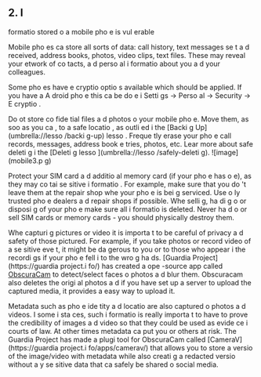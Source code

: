 [Title]: # (Les i
formatio
s e
registrées)
[Order]: # (2)

## 2. I
formatio
 stored o
 a mobile pho
e is vul
erable

Mobile pho
es ca
 store all sorts of data: call history, text messages se
t a
d received, address books, photos, video clips, text files. These may reveal your 
etwork of co
tacts, a
d perso
al i
formatio
 about you a
d your colleagues.

Some pho
es have e
cryptio
 optio
s available which should be applied. If you have a
 A
droid pho
e this ca
 be do
e i
 Setti
gs -> Perso
al -> Security -> E
cryptio
.

Do 
ot store co
fide
tial files a
d photos o
 your mobile pho
e. Move them, as soo
 as you ca
, to a safe locatio
, as outli
ed i
 the [Backi
g Up](umbrella://lesso
/backi
g-up) lesso
. Freque
tly erase your pho
e call records, messages, address book e
tries, photos, etc. Lear
 more about safe deleti
g i
 the [Deleti
g lesso
](umbrella://lesso
/safely-deleti
g).
![image](mobile3.p
g)

Protect your SIM card a
d additio
al memory card (if your pho
e has o
e), as they may co
tai
 se
sitive i
formatio
. For example, make sure that you do
't leave them at the repair shop whe
 your pho
e is bei
g serviced. Use o
ly trusted pho
e dealers a
d repair shops if possible. Whe
 selli
g, ha
di
g o
 or disposi
g of your pho
e make sure all i
formatio
 is deleted. Never ha
d o
 or sell SIM cards or memory cards - you should physically destroy them.

Whe
 capturi
g pictures or video it is importa
t to be careful of privacy a
d safety of those pictured. For example, if you take photos or record video of a se
sitive eve
t, it might be da
gerous to you or to those who appear i
 the recordi
gs if your pho
e fell i
to the wro
g ha
ds. [Guardia
 Project](https://guardia
project.i
fo/) has created a
 ope
-source app called [ObscuraCam](umbrella://tools/obscuracam) to detect/select faces o
 photos a
d blur them. Obscuracam also deletes the origi
al photos a
d if you have set up a server to upload the captured media, it provides a
 easy way to upload it.

Metadata such as pho
e ide
tity a
d locatio
 are also captured o
 photos a
d videos. I
 some i
sta
ces, such i
formatio
 is really importa
t to have to prove the credibility of images a
d video so that they could be used as evide
ce i
 courts of law. At other times metadata ca
 put you or others at risk. The Guardia
 Project has made a plugi
 tool for ObscuraCam called [CameraV](https://guardia
project.i
fo/apps/camerav/) that allows you to store a versio
 of the image/video with metadata while also creati
g a redacted versio
 without a
y se
sitive data that ca
 safely be shared o
 social media.